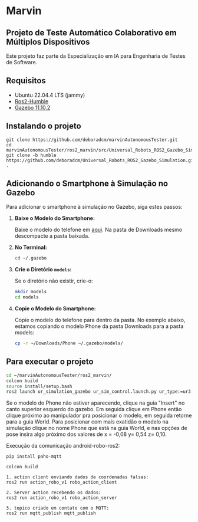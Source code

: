# Marvin
## Projeto de Teste Automático Colaborativo em Múltiplos Dispositivos

Este projeto faz parte da Especialização em IA para Engenharia de Testes de Software.

## Requisitos

- Ubuntu 22.04.4 LTS (jammy)
- [Ros2-Humble](https://docs.ros.org/en/humble/Installation/Ubuntu-Install-Debians.html)
- [Gazebo 11.10.2](https://classic.gazebosim.org/tutorials?tut=install_ubuntu)

## Instalando o projeto
```
git clone https://github.com/deboradcm/marvinAutonomousTester.git
cd marvinAutonomousTester/ros2_marvin/src/Universal_Robots_ROS2_Gazebo_Simulation
git clone -b humble https://github.com/deboradcm/Universal_Robots_ROS2_Gazebo_Simulation.git .
```
## Adicionando o Smartphone à Simulação no Gazebo

Para adicionar o smartphone à simulação no Gazebo, siga estes passos:

1. **Baixe o Modelo do Smartphone:**

    Baixe o modelo do telefone em [aqui](https://app.gazebosim.org/OpenRobotics/fuel/models/Phone).
    Na pasta de Downloads mesmo descompacte a pasta baixada. 

3. **No Terminal:**

    ```bash
    cd ~/.gazebo
    ```

4. **Crie o Diretório `models`:**

    Se o diretório não existir, crie-o:

    ```bash
    mkdir models
    cd models
    ```

5. **Copie o Modelo do Smartphone:**

    Copie o modelo do telefone para dentro da pasta. No exemplo abaixo, estamos copiando o modelo Phone da pasta Downloads para a pasta models:

    ```bash
    cp -r ~/Downloads/Phone ~/.gazebo/models/
    ```

## Para executar o projeto

```bash
cd ~/marvinAutonomousTester/ros2_marvin/
colcon build 
source install/setup.bash
ros2 launch ur_simulation_gazebo ur_sim_control.launch.py ur_type:=ur3
```
Se o modelo do Phone não estiver aparecendo, clique na guia "Insert" no canto superior esquerdo do gazebo. Em seguida clique em Phone então clique próximo ao manipulador pra posicionar o modelo, em seguida retorne para a guia World. Para posicionar com mais exatidão o modelo na simulação clique no nome Phone que está na guia World, e nas opções de pose insira algo próximo dos valores de x = -0,08 y= 0,54 z= 0,10.



Execução da comunicação android-robo-ros2:
```
pip install paho-mqtt

colcon build 

1. action client enviando dados de coordenadas falsas:
ros2 run action_robo_v1 robo_action_client

2. Server action recebendo os dados:
ros2 run action_robo_v1 robo_action_server

3. topico criado em contato com o MQTT:
ros2 run mqtt_publish mqtt_publish
```
